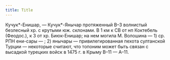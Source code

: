 ```yaml
---
title: Title
---
```


Кучук*-Енишар, — Кучук*-Янычар протяженный В–З волнистый безлесный хр. с крутыми
юж. склонами. В 1 км к СВ от нп Коктебель (Феодос.), к З от хр. Биюк-Енишар; на
нем могила М. Волошина — 1) ср. РПН ени-сары — ; 2) янычары — привилегированная
пехота султанской Турции — некоторые считают, что топоним может быть связан с
высадкой турецких войск в 1475 г. в Крыму В–11 — А–11.
